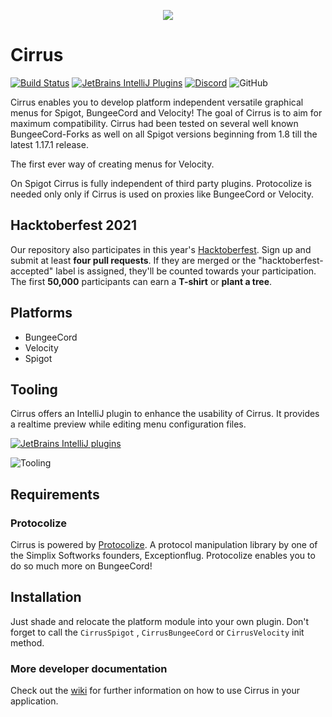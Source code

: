 <p align="center">
  <img src="https://i.imgur.com/vmfZcvS.png" />
</p>

# Cirrus

[![Build Status](http://ci.exceptionflug.de/buildStatus/icon?job=Cirrus)](http://ci.exceptionflug.de/job/Cirrus/) [![JetBrains IntelliJ Plugins](https://img.shields.io/jetbrains/plugin/v/15194-cirrus-tooling)](https://plugins.jetbrains.com/plugin/15194-cirrus-tooling) [![Discord](https://img.shields.io/discord/752533664696369204?label=Discord)](https://discord.simplixsoft.com/) ![GitHub](https://img.shields.io/github/license/Exceptionflug/Protocolize)

Cirrus enables you to develop platform independent versatile graphical menus for Spigot, BungeeCord and Velocity! The goal of
Cirrus is to aim for maximum compatibility. Cirrus had been tested on several well known BungeeCord-Forks as well on all
Spigot versions beginning from 1.8 till the latest 1.17.1 release.

The first ever way of creating menus for Velocity.

On Spigot Cirrus is fully independent of third party plugins. Protocolize is needed only only if Cirrus is used on proxies like BungeeCord or Velocity.

## Hacktoberfest 2021
Our repository also participates in this year's [Hacktoberfest](https://hacktoberfest.digitalocean.com/). Sign up and submit at least **four pull requests**. If they are merged or the "hacktoberfest-accepted" label is assigned, they'll be counted towards your participation. The first **50,000** participants can earn a **T-shirt** or **plant a tree**.

## Platforms

- BungeeCord
- Velocity
- Spigot

## Tooling

Cirrus offers an IntelliJ plugin to enhance the usability of Cirrus. It provides a realtime preview while editing menu
configuration files.

[![JetBrains IntelliJ plugins](https://img.shields.io/jetbrains/plugin/d/15194-cirrus-tooling)](https://plugins.jetbrains.com/plugin/15194-cirrus-tooling)

![Tooling](https://i.imgur.com/88pvZ8G.gif)

## Requirements

### Protocolize

Cirrus is powered by [Protocolize](https://github.com/Exceptionflug/protocolize). A protocol manipulation library by one
of the Simplix Softworks founders, Exceptionflug. Protocolize enables you to do so much more on BungeeCord!

## Installation

Just shade and relocate the platform module into your own plugin. Don't forget to call the `CirrusSpigot`
, `CirrusBungeeCord` or `CirrusVelocity` init method.

### More developer documentation

Check out the [wiki](https://github.com/Simplix-Softworks/Cirrus/wiki) for further information on how to use Cirrus in
your application.
